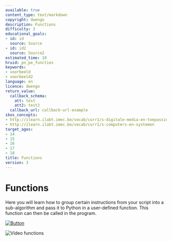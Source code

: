 ```yaml
---
available: true
content_type: text/markdown
copyright: dwengo
description: Functions
difficulty: 3
educational_goals:
- id: id
  source: Source
- id: id2
  source: Source2
estimated_time: 10
hruid: pn_pe_functies
keywords:
- voorbeeld
- voorbeeld2
language: en
licence: dwengo
return_value:
  callback_schema:
    att: test
    att2: test2
  callback_url: callback-url-example
skos_concepts:
- http://ilearn.ilabt.imec.be/vocab/curr1/s-digitale-media-en-toepassingen
- http://ilearn.ilabt.imec.be/vocab/curr1/s-computers-en-systemen
target_ages:
- 14
- 15
- 16
- 17
- 18
title: Functions
version: 3
---
```

# Functions
Here you will learn how to group certain instructions from your script into a sub-algorithm and pass it to Python in a user-defined function. This function can then be called in the program.

[![](embed/Button.png "Button")](https://kiks.ilabt.imec.be/jupyterhub/?id=1006_en "Notebooks Function")

![](@youtube/https://www.youtube.com/watch?v=fRRX4oE45UQ "Video functions")